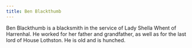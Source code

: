 ```yaml
---
title: Ben Blackthumb
---
```


Ben Blackthumb is a blacksmith in the service of Lady Shella Whent of Harrenhal. He worked for her father and grandfather, as well as for the last lord of House Lothston. He is old and is hunched.


